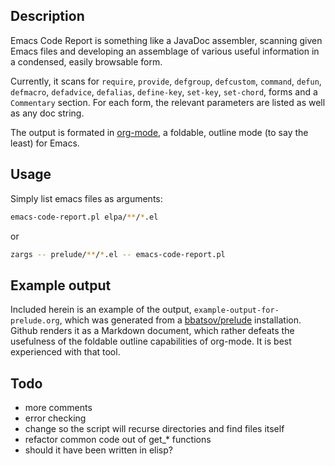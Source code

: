 ## Description

Emacs Code Report is something like a JavaDoc assembler, scanning given Emacs
files and developing an assemblage of various useful information in a
condensed, easily browsable form.

Currently, it scans for `require`, `provide`, `defgroup`, `defcustom`, `command`, 
`defun`, `defmacro`, `defadvice`, `defalias`, `define-key`, `set-key`, `set-chord`, 
forms and a `Commentary` section. For each form, the relevant parameters are listed 
as well as any doc string.

The output is formated in [org-mode](http://org-mode.org), a foldable, outline 
mode (to say the least) for Emacs.


## Usage

Simply list emacs files as arguments:

```zsh
emacs-code-report.pl elpa/**/*.el
```


or

```zsh
zargs -- prelude/**/*.el -- emacs-code-report.pl 
```

## Example output

Included herein is an example of the output, `example-output-for-prelude.org`, which
was generated from a [bbatsov/prelude](https://github.com/bbatsov/prelude) installation. Github renders it as a
Markdown document, which rather defeats the usefulness of the foldable outline
capabilities of org-mode. It is best experienced with that tool.


## Todo
- more comments
- error checking
- change so the script will recurse directories and find files itself
- refactor common code out of get_* functions
- should it have been written in elisp?

